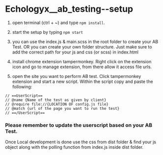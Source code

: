 # Echologyx\_\_ab_testing--setup

1. open terminal (ctrl + ~) and type `npm install`.

2. start the setup by typing `npm start`

3. you can use the index.js & main.scss in the root folder to create your AB Test. OR you can create your own folder structure. Just make sure to add the correct path for your js and css (or scss) in index.html

4. install chrome extension tampermonkey. Right click on the extension icon and go to manage extension, from there allow it access file urls.

5. open the site you want to perform AB test. Click tampermonkey extension and start a new script.
   Within the script copy and paste the following:

```
// ==UserScript==
// @name {Name of the test as given by client}
// @require file://{LOCATION OF config.js file}
// @match {url of the page you want to run the test}
// ==/UserScript==
```
### Please remember to update the userscript based on your AB Test.

Once Local development is done use the css from dist folder & find your js object along with the polling function from index.js inside dist folder.
